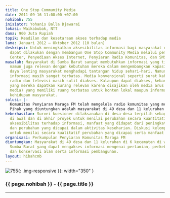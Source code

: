 ```yaml
---
title: One Stop Community Media
date: 2011-09-16 11:08:00 +07:00
nohibah: 755
inisiator: Yohanis Balla Djawarai
lokasi: Waikabubak, NTT
dana: 900 Juta Rupiah
topik: Keadilan dan kesetaraan akses terhadap media
lama: Januari 2012 – Oktober 2012 (10 bulan)
deskripsi: Untuk meningkatkan aksesibilitas informasi bagi masyarakat di Sumba Barat,
  dapat dilakukan dengan membangun One Stop Community Media melalui pembangunan Resource
  Center, Penyediaan Akses Internet, Penyiaran Radio Komunitas, dan SMS Center.
masalah: Masyarakat di Sumba Barat sangat membutuhkan informasi yang tidak hanya berguna,
  namun juga relevan dengan kebutuhan mereka dalam mengembangkan kapasitas dan meningkatkan
  daya lenting masyarakat menghadapi tantangan hidup sehari-hari. Namun akses terhadap
  informasi masih sangat terbatas. Media konvensional seperti surat kabar, majalah,
  radio dan televisi masih sulit diakses. Kalaupun dapat diakses, kebanyakan informasi
  yang mereka dapatkan kurang relevan karena disajikan oleh media arus utama (mainstream
  media) yang memiliki ruang terbatas untuk konten lokal maupun informasi yang mencerdaskan
  kehidupan masyarakat.
solusi: |-
  Komunitas Penyiaran Maraga FM telah mengelola radio komunitas yang menyebarluaskan informasi dengan konten lokal yang sangat relevan dalam memenuhi kebutuhan masyarakat. Namun aksesibilitas masyarakat terhadap informasi perlu ditingkatkan dengan membangun media center, di mana orang bisa mengakses buku, majalah, kliping koran, maupun film berisi informasi mengenai pertanian, perkebunan, peternakan dan konservasi alam. Aksesibilitas ini juga dapat ditingkatkan dengan membuka akses internet untuk mendapatkan sumber informasi yang lebih.
  Pihak yang diuntungkan adalah masyarakat di 49 desa dan 11 kelurahan di 6 kecamatan di wilayah Kabupaten Sumba Barat yang dapat mengakses informasi mengenai pertanian, perkebunan, peternakan dan konservasi alam serta informasi pembangunan.
keberhasilan: Survei kuesioner dilaksanakan di desa-desa terpilih sebagai cuplikan
  di awal dan di akhir proyek untuk menilai perubahan secara kuantitatif mengenai
  aksesibilitas terhadap informasi, manfaat yang didapat dari peningkatan akses informasi
  dan perubahan yang dicapai dalam aktivitas keseharian. Diskusi kelompok terfokus
  untuk menilai secara kualitatif perubahan yang dicapai serta manfaat yang dirasakan.
organisasi: Perkumpulan Penyiaran Komunitas Maraga FM
diuntungkan: Masyarakat di 49 desa dan 11 kelurahan di 6 kecamatan di wilayah Kabupaten
  Sumba Barat yang dapat mengakses informasi mengenai pertanian, perkebunan, peternakan
  dan konservasi alam serta informasi pembangunan.
layout: hibahcmb
---
```


![755](/static/img/hibahcmb/755.png){: .img-responsive }{: width="350" }

### {{ page.nohibah }} - {{ page.title }}

---
